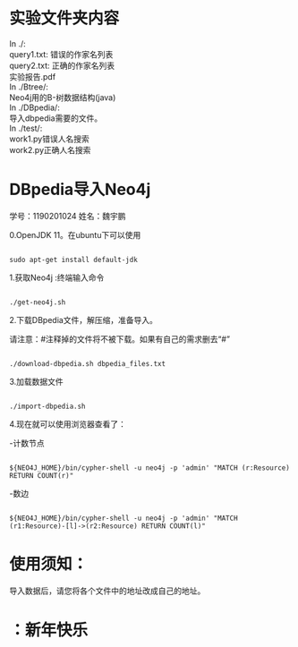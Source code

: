 # 实验文件夹内容
In ./:\
query1.txt: 错误的作家名列表\
query2.txt: 正确的作家名列表\
实验报告.pdf \
In ./Btree/:\
Neo4j用的B-树数据结构(java)\
In ./DBpedia/:\
导入dbpedia需要的文件。\
In ./test/:\
work1.py错误人名搜索\
work2.py正确人名搜索

# DBpedia导入Neo4j
学号：1190201024
姓名：魏宇鹏


0.OpenJDK 11。在ubuntu下可以使用


```

sudo apt-get install default-jdk

```



1.获取Neo4j :终端输入命令


```

./get-neo4j.sh

```


2.下载DBpedia文件，解压缩，准备导入。

请注意：#注释掉的文件将不被下载。如果有自己的需求删去“#”

```

./download-dbpedia.sh dbpedia_files.txt

```


3.加载数据文件
```

./import-dbpedia.sh

```


4.现在就可以使用浏览器查看了：


-计数节点

```

${NEO4J_HOME}/bin/cypher-shell -u neo4j -p 'admin' "MATCH (r:Resource) RETURN COUNT(r)"

```


-数边

```

${NEO4J_HOME}/bin/cypher-shell -u neo4j -p 'admin' "MATCH (r1:Resource)-[l]->(r2:Resource) RETURN COUNT(l)"

```
# 使用须知：
导入数据后，请您将各个文件中的地址改成自己的地址。
# ：新年快乐